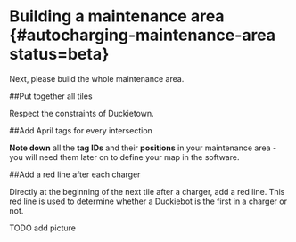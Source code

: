 # Building a maintenance area {#autocharging-maintenance-area status=beta}

Next, please build the whole maintenance area.

##Put together all tiles

Respect the constraints of Duckietown.

##Add April tags for every intersection

**Note down** all the **tag IDs** and their **positions** in your maintenance area - you will need them later on to define your map in the software.

##Add a red line after each charger

Directly at the beginning of the next tile after a charger, add a red line. This red line is used to determine whether a Duckiebot is the first in a charger or not.

TODO add picture
